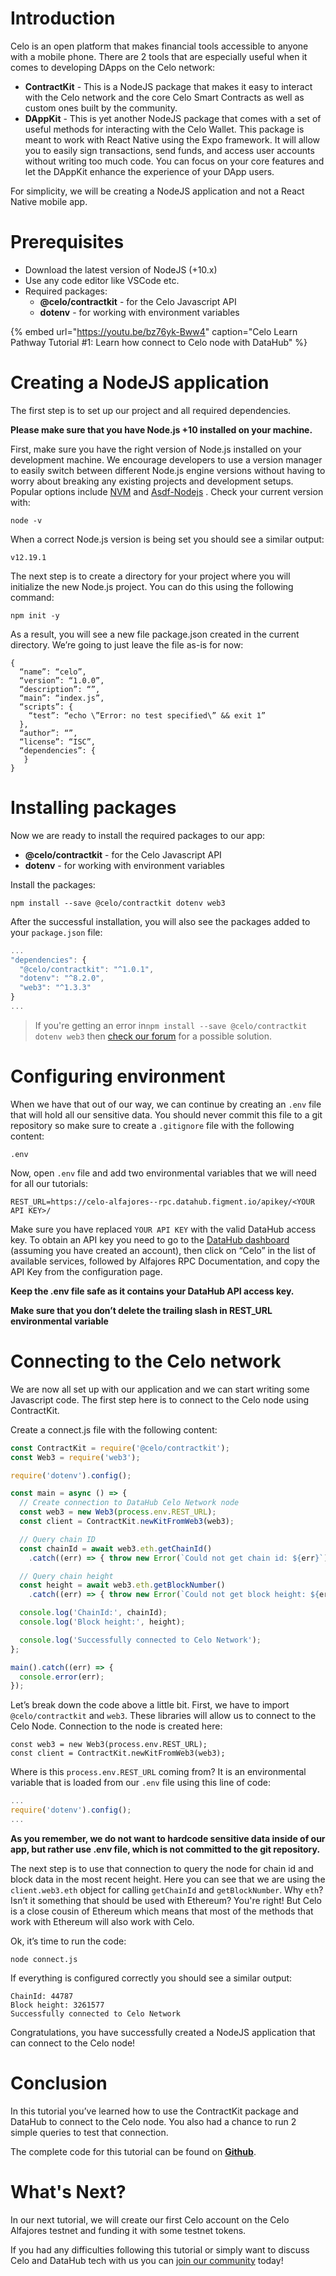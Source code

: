 # Introduction

Celo is an open platform that makes financial tools accessible to anyone with a mobile phone. There are 2 tools that are especially useful when it comes to developing DApps on the Celo network:

* **ContractKit** - This is a NodeJS package that makes it easy to interact with the Celo network and the core Celo Smart Contracts as well as custom ones built by the community.
* **DAppKit** - This is yet another NodeJS package that comes with a set of useful methods for interacting with the Celo Wallet. This package is meant to work with React Native using the Expo framework. It will allow you to easily sign transactions, send funds, and access user accounts without writing too much code. You can focus on your core features and let the DAppKit enhance the experience of your DApp users.

For simplicity, we will be creating a NodeJS application and not a React Native mobile app.
# Prerequisites

* Download the latest version of NodeJS \(+10.x\)
* Use any code editor like VSCode etc.
* Required packages:
  * **@celo/contractkit** - for the Celo Javascript API
  * **dotenv** - for working with environment variables

{% embed url="https://youtu.be/bz76yk-Bww4" caption="Celo Learn Pathway Tutorial \#1: Learn how connect to Celo node with DataHub" %}

# Creating a NodeJS application

The first step is to set up our project and all required dependencies.

**Please make sure that you have Node.js +10 installed on your machine.**

First, make sure you have the right version of Node.js installed on your development machine. We encourage developers to use a version manager to easily switch between different Node.js engine versions without having to worry about breaking any existing projects and development setups. Popular options include [NVM](https://github.com/nvm-sh/nvm) and [Asdf-Nodejs](https://github.com/asdf-vm/asdf-nodejs) . Check your current version with:

```
node -v
```

When a correct Node.js version is being set you should see a similar output:

```
v12.19.1
```

The next step is to create a directory for your project where you will initialize the new Node.js project. You can do this using the following command:

```
npm init -y
```

As a result, you will see a new file package.json created in the current directory. We’re going to just leave the file as-is for now:

```
{
  “name”: “celo”,
  “version”: “1.0.0”,
  “description”: “”,
  “main”: “index.js”,
  “scripts”: {
    “test”: “echo \”Error: no test specified\” && exit 1”
  },
  “author”: “”,
  “license”: “ISC”,
  “dependencies”: {
   }
}
```

# Installing packages

Now we are ready to install the required packages to our app:

* **@celo/contractkit** - for the Celo Javascript API
* **dotenv** - for working with environment variables

Install the packages:

```
npm install --save @celo/contractkit dotenv web3
```

After the successful installation, you will also see the packages added to your `package.json` file:

```javascript
...
"dependencies": {
  "@celo/contractkit": "^1.0.1",
  "dotenv": "^8.2.0",
  "web3": "^1.3.3"
}
...
```

> If you're getting an error in`npm install --save @celo/contractkit dotenv web3` then [check our forum](https://community.figment.io/t/celo-tutorial-errors-issues/65) for a possible solution.

# Configuring environment

When we have that out of our way, we can continue by creating an `.env` file that will hold all our sensitive data. You should never commit this file to a git repository so make sure to create a `.gitignore` file with the following content:

```
.env
```

Now, open `.env` file and add two environmental variables that we will need for all our tutorials:

```
REST_URL=https://celo-alfajores--rpc.datahub.figment.io/apikey/<YOUR API KEY>/
```

Make sure you have replaced `YOUR API KEY` with the valid DataHub access key. To obtain an API key you need to go to the [DataHub dashboard](https://datahub.figment.io/login) \(assuming you have created an account\), then click on “Celo” in the list of available services, followed by Alfajores RPC Documentation, and copy the API Key from the configuration page.

**Keep the .env file safe as it contains your DataHub API access key.**

**Make sure that you don’t delete the trailing slash in REST\_URL environmental variable**

# Connecting to the Celo network

We are now all set up with our application and we can start writing some Javascript code. The first step here is to connect to the Celo node using ContractKit.

Create a connect.js file with the following content:

```javascript
const ContractKit = require('@celo/contractkit');
const Web3 = require('web3');

require('dotenv').config();

const main = async () => {
  // Create connection to DataHub Celo Network node
  const web3 = new Web3(process.env.REST_URL);
  const client = ContractKit.newKitFromWeb3(web3);

  // Query chain ID
  const chainId = await web3.eth.getChainId()
    .catch((err) => { throw new Error(`Could not get chain id: ${err}`); });

  // Query chain height
  const height = await web3.eth.getBlockNumber()
    .catch((err) => { throw new Error(`Could not get block height: ${err}`); });

  console.log('ChainId:', chainId);
  console.log('Block height:', height);

  console.log('Successfully connected to Celo Network');
};

main().catch((err) => {
  console.error(err);
});
```

Let’s break down the code above a little bit. First, we have to import `@celo/contractkit` and `web3`. These libraries will allow us to connect to the Celo Node. Connection to the node is created here:

```text
const web3 = new Web3(process.env.REST_URL);
const client = ContractKit.newKitFromWeb3(web3);
```

Where is this `process.env.REST_URL` coming from? It is an environmental variable that is loaded from our `.env` file using this line of code:

```javascript
...
require('dotenv').config();
...
```

**As you remember, we do not want to hardcode sensitive data inside of our app, but rather use .env file, which is not committed to the git repository.**

The next step is to use that connection to query the node for chain id and block data in the most recent height. Here you can see that we are using the `client.web3.eth` object for calling `getChainId` and `getBlockNumber`. Why `eth`? Isn’t it something that should be used with Ethereum? You're right! But Celo is a close cousin of Ethereum which means that most of the methods that work with Ethereum will also work with Celo.

Ok, it’s time to run the code:

```
node connect.js
```

If everything is configured correctly you should see a similar output:

```text
ChainId: 44787
Block height: 3261577
Successfully connected to Celo Network
```

Congratulations, you have successfully created a NodeJS application that can connect to the Celo node!

# Conclusion

In this tutorial you’ve learned how to use the ContractKit package and DataHub to connect to the Celo node. You also had a chance to run 2 simple queries to test that connection.

The complete code for this tutorial can be found on [**Github**](https://github.com/figment-networks/tutorials/tree/main/celo/1_connecting_to_node).

# What's Next?

In our next tutorial, we will create our first Celo account on the Celo Alfajores testnet and funding it with some testnet tokens.

If you had any difficulties following this tutorial or simply want to discuss Celo and DataHub tech with us you can [join our community](https://discord.gg/Chhuv5zHy3) today!
